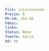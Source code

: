```yaml
---
File: jujulovexoxo
Precio: 0
Ph-Vd: 154-40
Fdesc: 
links: 
Status: None
fuente: Garca
bd: no
---
```

